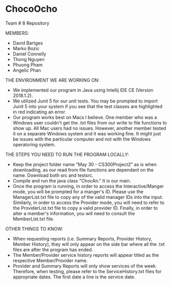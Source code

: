# ChocoOcho
Team # 8 Repository

MEMBERS:
- David Bartges
- Marko Bozic
- Daniel Connelly
- Thong Nguyen
- Phuong Pham
- Angelic Phan

THE ENVIRONMENT WE ARE WORKING ON:
- We implemented our program in Java using Intellij IDE CE (Version 2018.1.2).
- We utilized Junit 5 for our unit tests. You may be prompted to import Junit 5 into your system if you see that the test
  classes are highlighted in red indicating an error. 
- Our program works best on Macs I believe. One member who was a Windows user couldn't get the .txt files from our write
  to file functions to show up.  All Mac users had no issues. However, another member tested it on a separate Windows system
  and it was working fine. It might just be issues with the particular computer and not with the Windows operatoring system.

THE STEPS YOU NEED TO RUN THE PROGRAM LOCALLY:
- Keep the project folder name "May 30 - CS300Project2" as is when downloading, as our read from file functions
  are dependant on the name. Download both src and testsrc.
- Compile and run the java class "ChocAn." It is our main.
- Once the program is running, in order to access the Interactive/Manger mode, you will
  be prompted for a manger's ID. Please use the ManagerList.txt file to copy any of the valid
  manager IDs into the input. Similarly, in order to access the Provider mode, you will need to
  refer to the ProviderList.txt file to copy a valid provider ID. Finally, in order to alter a member's information, you will need to       consult the MemberList.txt file.
  
OTHER THINGS TO KNOW:
- When requesting reports (i.e. Summary Reports, Provider History, Member History),
  they will only appear on the side bar where all the .txt files are after the program has ended.
- The Member/Provider service history reports will appear titled as the respective Member/Provider name.
- Provider and Summary Reports will only show services of the week. Therefore, when testing, please refer
  to the ServiceHistory.txt files for appropriate dates. The first date a line is the service date.
